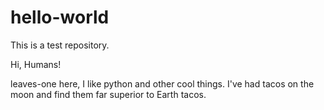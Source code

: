 # hello-world
This is a test repository.

Hi, Humans!

leaves-one here, I like python and other cool things.
I've had tacos on the moon and find them far superior to Earth tacos.
